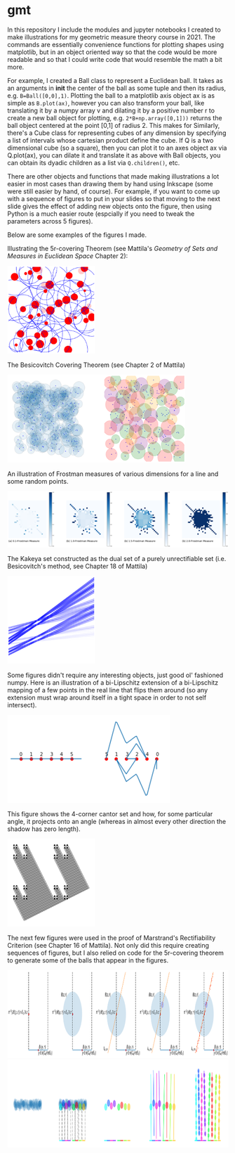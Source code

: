 # gmt

In this repository I include the modules and jupyter notebooks I created to make illustrations for my geometric measure theory course in 2021. The commands are essentially convenience functions for plotting shapes using matplotlib, but in an object oriented way so that the code would be more readable and so that I could write code that would resemble the math a bit more. 

For example, I created a Ball class to represent a Euclidean ball. It takes as an arguments in __init__ the center of the ball as some tuple and then its radius, e.g. `B=Ball([0,0],1)`. Plotting the ball to a matplotlib axis object ax is as simple as `B.plot(ax)`, however you can also transform your ball, like translating it by a numpy array v and dilating it by a positive number r to create a new ball object for plotting, e.g. `2*B+np.array([0,1]))` returns the ball object centered at the point [0,1] of radius 2. This makes for Similarly, there's a Cube class for representing cubes of any dimension by specifying a list of intervals whose cartesian product define the cube. If Q is a two dimensional cube (so a square), then you can plot it to an axes object ax via Q.plot(ax), you can dilate it and translate it as above with Ball objects, you can obtain its dyadic children as a list via `Q.children()`, etc.

There are other objects and functions that made making illustrations a lot easier in most cases than drawing them by hand using Inkscape (some were still easier by hand, of course). For example, if you want to come up with a sequence of figures to put in your slides so that moving to the next slide gives the effect of adding new objects onto the figure, then using Python is a much easier route (espcially if you need to tweak the parameters across 5 figures). 

Below are some examples of the figures I made.

Illustrating the 5r-covering Theorem (see Mattila's *Geometry of Sets and Measures in Euclidean Space* Chapter 2):

<img src="Figures/5r.png" style="height: 200px;"/> 

The Besicovitch Covering Theorem  (see Chapter 2 of Mattila)

<img src="Figures/besicovitch.png" style="height: 200px;"/>

An illustration of Frostman measures of various dimensions for a line and some random points. 

![Frostmann](Figures/frostmann.png?raw=true)

The Kakeya set constructed as the dual set of a purely unrectifiable set (i.e. Besicovitch's method, see Chapter 18 of Mattila)


<img src="Figures/Kakeya.png" style="height: 200px;"/>

Some figures didn't require any interesting objects, just good ol' fashioned numpy. Here is an illustration of a bi-Lipschitz extension of a bi-Lipschitz mapping of a few points in the real line that flips them around (so any extension must wrap around itself in a tight space in order to not self intersect).

<img src="Figures/macmanus.png" style="height: 200px;"/>

This figure shows the 4-corner cantor set and how, for some particular angle, it projects onto an angle (whereas in almost every other direction the shadow has zero length).

<img src="Figures/cantor_shadow.png" style="height: 200px;"/>

The next few figures were used in the proof of Marstrand's Rectifiability Criterion (see Chapter 16 of Mattila). Not only did this require creating sequences of figures, but I also relied on code for the 5r-covering theorem to generate some of the balls that appear in the figures. 


<img src="Figures/mrc1.png" style="height: 200px;"/>

<img src="Figures/mrc2.png" style="height: 200px;"/>
